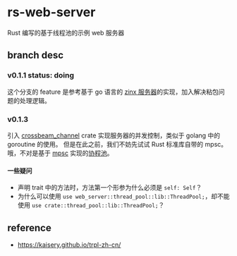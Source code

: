 # rs-web-server
Rust 编写的基于线程池的示例 web 服务器

## branch desc
### v0.1.1 status: doing
这个分支的 feature 是参考基于 go 语言的 [zinx 服务器](https://github.com/suhanyujie/zinxStudy1)的实现，加入解决粘包问题的处理逻辑。

### v0.1.3
引入 [crossbeam_channel](https://crates.io/crates/crossbeam-channel) crate 实现服务器的并发控制，类似于 golang 中的 goroutine 的使用。
但是在此之前，我们不妨先试试 Rust 标准库自带的 mpsc。哦，不对是基于 [mpsc](https://doc.rust-lang.org/std/sync/mpsc/index.html) 实现的[协程池](https://doc.rust-lang.org/book/ch20-02-multithreaded.html)。


#### 一些疑问
* 声明 trait 中的方法时，方法第一个形参为什么必须是 `self: Self`？
* 为什么可以使用 `use web_server::thread_pool::lib::ThreadPool;`，却不能使用 `use crate::thread_pool::lib::ThreadPool;`？

## reference
* https://kaisery.github.io/trpl-zh-cn/
